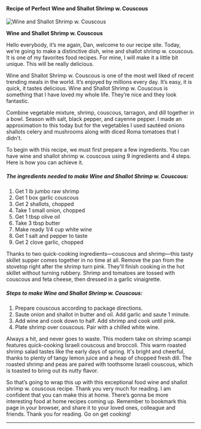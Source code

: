             

#### Recipe of Perfect Wine and Shallot Shrimp w. Couscous

![Wine and Shallot Shrimp w. Couscous](https://img-global.cpcdn.com/recipes/5804748322111488/751x532cq70/wine-and-shallot-shrimp-w-couscous-recipe-main-photo.jpg)

**Wine and Shallot Shrimp w. Couscous**

Hello everybody, it’s me again, Dan, welcome to our recipe site. Today, we’re going to make a distinctive dish, wine and shallot shrimp w. couscous. It is one of my favorites food recipes. For mine, I will make it a little bit unique. This will be really delicious.

Wine and Shallot Shrimp w. Couscous is one of the most well liked of recent trending meals in the world. It’s enjoyed by millions every day. It’s easy, it is quick, it tastes delicious. Wine and Shallot Shrimp w. Couscous is something that I have loved my whole life. They’re nice and they look fantastic.

Combine vegetable mixture, shrimp, couscous, tarragon, and dill together in a bowl. Season with salt, black pepper, and cayenne pepper. I made an approximation to this today but for the vegetables I used sautéed onions shallots celery and mushrooms along with diced Roma tomatoes that I didn't.

To begin with this recipe, we must first prepare a few ingredients. You can have wine and shallot shrimp w. couscous using 9 ingredients and 4 steps. Here is how you can achieve it.

##### The ingredients needed to make Wine and Shallot Shrimp w. Couscous:

1.  Get 1 lb jumbo raw shrimp
2.  Get 1 box garlic couscous
3.  Get 2 shallots, chopped
4.  Take 1 small onion, chopped
5.  Get 1 tbsp olive oil
6.  Take 3 tbsp butter
7.  Make ready 1/4 cup white wine
8.  Get 1 salt and pepper to taste
9.  Get 2 clove garlic, chopped

Thanks to two quick-cooking ingredients—couscous and shrimp—this tasty skillet supper comes together in no time at all. Remove the pan from the stovetop right after the shrimp turn pink. They'll finish cooking in the hot skillet without turning rubbery. Shrimp and tomatoes are tossed with couscous and feta cheese, then dressed in a garlic vinaigrette.

##### Steps to make Wine and Shallot Shrimp w. Couscous:

1.  Prepare couscous according to package directions.
2.  Saute onion and shallot in butter and oil. Add garlic and saute 1 minute.
3.  Add wine and cook down to half. Add shrimp and cook until pink.
4.  Plate shrimp over couscous. Pair with a chilled white wine.

Always a hit, and never goes to waste. This modern take on shrimp scampi features quick-cooking Israeli couscous and broccoli. This warm roasted shrimp salad tastes like the early days of spring. It's bright and cheerful, thanks to plenty of tangy lemon juice and a heap of chopped fresh dill. The roasted shrimp and peas are paired with toothsome Israeli couscous, which is toasted to bring out its nutty flavor.

So that’s going to wrap this up with this exceptional food wine and shallot shrimp w. couscous recipe. Thank you very much for reading. I am confident that you can make this at home. There’s gonna be more interesting food at home recipes coming up. Remember to bookmark this page in your browser, and share it to your loved ones, colleague and friends. Thank you for reading. Go on get cooking!

* * *